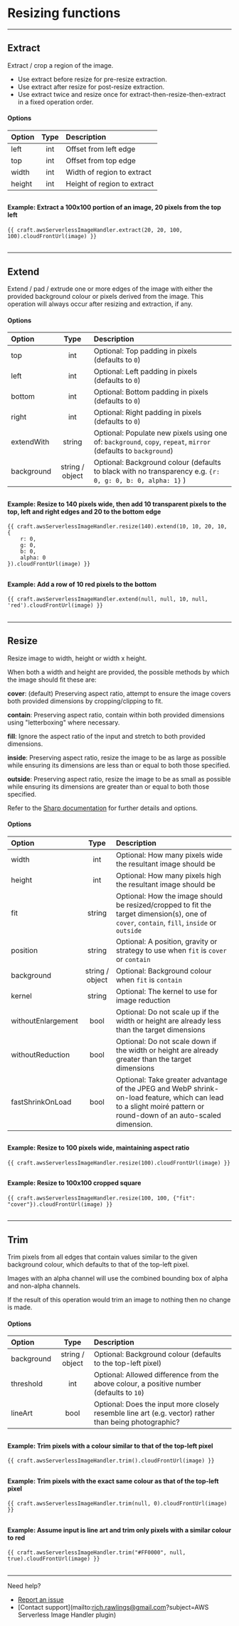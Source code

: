 # Resizing functions

---

## Extract

Extract / crop a region of the image.

- Use extract before resize for pre-resize extraction.
- Use extract after resize for post-resize extraction.
- Use extract twice and resize once for extract-then-resize-then-extract in a fixed operation order.

#### Options

| Option | Type | Description                 |
|:-------|:----:|:----------------------------|
| left   | int  | Offset from left edge       |
| top    | int  | Offset from top edge        |
| width  | int  | Width of region to extract  |
| height | int  | Height of region to extract |

##

#### Example: Extract a 100x100 portion of an image, 20 pixels from the top left

```
{{ craft.awsServerlessImageHandler.extract(20, 20, 100, 100).cloudFrontUrl(image) }}
```

##

---

## Extend

Extend / pad / extrude one or more edges of the image with either the provided background colour or pixels derived from the image. This operation will always occur after resizing and extraction, if any.

#### Options

| Option     |      Type       | Description                                                                                                     |
|:-----------|:---------------:|:----------------------------------------------------------------------------------------------------------------|
| top        |       int       | Optional: Top padding in pixels (defaults to `0`)                                                               |
| left       |       int       | Optional: Left padding in pixels (defaults to `0`)                                                              |
| bottom     |       int       | Optional: Bottom padding in pixels (defaults to `0`)                                                            |
| right      |       int       | Optional: Right padding in pixels (defaults to `0`)                                                             |
| extendWith |     string      | Optional: Populate new pixels using one of: `background`, `copy`, `repeat`, `mirror` (defaults to `background`) |
| background | string / object | Optional: Background colour (defaults to black with no transparency e.g. `{r: 0, g: 0, b: 0, alpha: 1}` )       |

##

#### Example: Resize to 140 pixels wide, then add 10 transparent pixels to the top, left and right edges and 20 to the bottom edge

```
{{ craft.awsServerlessImageHandler.resize(140).extend(10, 10, 20, 10, {
    r: 0,
    g: 0,
    b: 0,
    alpha: 0
}).cloudFrontUrl(image) }}
```

##

#### Example: Add a row of 10 red pixels to the bottom

```
{{ craft.awsServerlessImageHandler.extend(null, null, 10, null, 'red').cloudFrontUrl(image) }}
```

##

---

## Resize

Resize image to width, height or width x height.

When both a width and height are provided, the possible methods by which the image should fit these are:

**cover**: (default) Preserving aspect ratio, attempt to ensure the image covers both provided dimensions by cropping/clipping to fit.

**contain**: Preserving aspect ratio, contain within both provided dimensions using "letterboxing" where necessary.

**fill**: Ignore the aspect ratio of the input and stretch to both provided dimensions.

**inside**: Preserving aspect ratio, resize the image to be as large as possible while ensuring its dimensions are less than or equal to both those specified.

**outside**: Preserving aspect ratio, resize the image to be as small as possible while ensuring its dimensions are greater than or equal to both those specified.

Refer to the [Sharp documentation](https://sharp.pixelplumbing.com/api-resize#resize) for further details and options.

#### Options

| Option             |      Type       | Description                                                                                                                                                       |
|:-------------------|:---------------:|:------------------------------------------------------------------------------------------------------------------------------------------------------------------|
| width              |       int       | Optional: How many pixels wide the resultant image should be                                                                                                      |
| height             |       int       | Optional: How many pixels high the resultant image should be                                                                                                      |
| fit                |     string      | Optional: How the image should be resized/cropped to fit the target dimension(s), one of `cover`, `contain`, `fill`, `inside` or `outside`                        |
| position           |     string      | Optional: A position, gravity or strategy to use when `fit` is `cover` or `contain`                                                                               |
| background         | string / object | Optional: Background colour when `fit` is `contain`                                                                                                               |
| kernel             |     string      | Optional: The kernel to use for image reduction                                                                                                                   |
| withoutEnlargement |      bool       | Optional: Do not scale up if the width or height are already less than the target dimensions                                                                      |
| withoutReduction   |      bool       | Optional: Do not scale down if the width or height are already greater than the target dimensions                                                                 |
| fastShrinkOnLoad   |      bool       | Optional: Take greater advantage of the JPEG and WebP shrink-on-load feature, which can lead to a slight moiré pattern or round-down of an auto-scaled dimension. |

##

#### Example: Resize to 100 pixels wide, maintaining aspect ratio

```
{{ craft.awsServerlessImageHandler.resize(100).cloudFrontUrl(image) }}
```

##

#### Example: Resize to 100x100 cropped square

```
{{ craft.awsServerlessImageHandler.resize(100, 100, {"fit": "cover"}).cloudFrontUrl(image) }}
```


##

---

## Trim

Trim pixels from all edges that contain values similar to the given background colour, which defaults to that of the top-left pixel.

Images with an alpha channel will use the combined bounding box of alpha and non-alpha channels.

If the result of this operation would trim an image to nothing then no change is made.

#### Options

| Option     |      Type       | Description                                                                                           |
|:-----------|:---------------:|:------------------------------------------------------------------------------------------------------|
| background | string / object | Optional: Background colour (defaults to the top-left pixel)                                          |
| threshold  |       int       | Optional: Allowed difference from the above colour, a positive number (defaults to `10`)              |
| lineArt    |      bool       | Optional: Does the input more closely resemble line art (e.g. vector) rather than being photographic? |

##

#### Example: Trim pixels with a colour similar to that of the top-left pixel

```
{{ craft.awsServerlessImageHandler.trim().cloudFrontUrl(image) }}
```

##

#### Example: Trim pixels with the exact same colour as that of the top-left pixel

```
{{ craft.awsServerlessImageHandler.trim(null, 0).cloudFrontUrl(image) }}
```

##

#### Example: Assume input is line art and trim only pixels with a similar colour to red

```
{{ craft.awsServerlessImageHandler.trim("#FF0000", null, true).cloudFrontUrl(image) }}
```

##

---

Need help?

- [Report an issue](https://github.com/richrawlings/craft-aws-serverless-image-handler/issues)
- [Contact support](mailto:rich.rawlings@gmail.com?subject=AWS Serverless Image Handler plugin)
